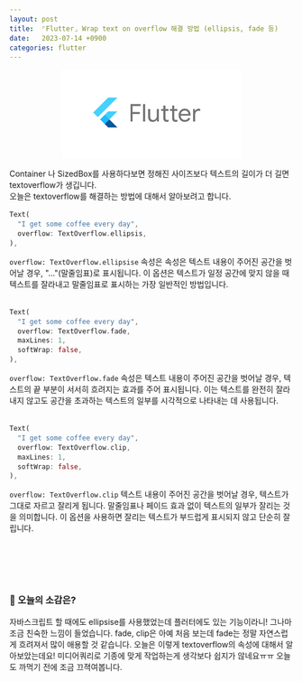 ```yaml
---
layout: post
title:  ⌜Flutter⌟ Wrap text on overflow 해결 방법 (ellipsis, fade 등)
date:   2023-07-14 +0900
categories: flutter
---
```


<!-- 똑같은 카테고리여서 post 8사진 그대로 가져왔음-->
<center>
  <img src="https://github.com/201960003/study_blog/blob/main/img/post8/flutter.png?raw=true" alt="main 사진">
</center>

Container 나 SizedBox를 사용하다보면 정해진 사이즈보다 텍스트의 길이가 더 길면 textoverflow가 생깁니다.<br>
오늘은 textoverflow를 해결하는 방법에 대해서 알아보려고 합니다.


```dart
Text(
  "I get some coffee every day",
  overflow: TextOverflow.ellipsis,
),
```

<code>overflow: TextOverflow.ellipsise</code> 속성은 속성은 텍스트 내용이 주어진 공간을 벗어날 경우, "..."(말줄임표)로 표시됩니다. 이 옵션은 텍스트가 일정 공간에 맞지 않을 때 텍스트를 잘라내고 말줄임표로 표시하는 가장 일반적인 방법입니다.
<br><br>

```dart
Text(
  "I get some coffee every day",
  overflow: TextOverflow.fade,
  maxLines: 1,
  softWrap: false,
),
```

<code>overflow: TextOverflow.fade</code> 속성은 텍스트 내용이 주어진 공간을 벗어날 경우, 텍스트의 끝 부분이 서서히 흐려지는 효과를 주어 표시됩니다. 이는 텍스트를 완전히 잘라내지 않고도 공간을 초과하는 텍스트의 일부를 시각적으로 나타내는 데 사용됩니다.
<br><br>

```dart
Text(
  "I get some coffee every day",
  overflow: TextOverflow.clip,
  maxLines: 1,
  softWrap: false,
),
```

<code>overflow: TextOverflow.clip</code> 텍스트 내용이 주어진 공간을 벗어날 경우, 텍스트가 그대로 자르고 잘리게 됩니다. 말줄임표나 페이드 효과 없이 텍스트의 일부가 잘리는 것을 의미합니다. 이 옵션을 사용하면 잘리는 텍스트가 부드럽게 표시되지 않고 단순히 잘립니다.
<br><br>

<br><br><br>

### 🧐 오늘의 소감은?
자바스크립트 할 때에도 ellipsise를 사용했었는데 플러터에도 있는 기능이라니! 그나마 조금 친숙한 느낌이 들었습니다. fade, clip은 아예 처음 보는데 fade는 정말 자연스럽게 흐려져서 많이 애용할 것 같습니다. 오늘은 이렇게 textoverflow의 속성에 대해서 알아보았는데요! 미디어쿼리로 기종에 맞게 작업하는게 생각보다 쉽지가 않네요ㅠㅠ 오늘도 까먹기 전에 조금 끄젹여봅니다.

<br>